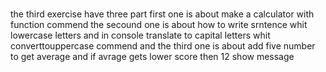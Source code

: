 #
the third exercise have three part first one is about make a calculator with function commend 
the secound one is about how to write srntence whit lowercase letters and in console translate to capital letters whit converttouppercase commend
and the third one is about add five number to get average and if avrage gets lower score then 12 show message